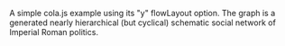 A simple cola.js example using its "y" flowLayout option. The graph is a generated nearly hierarchical (but cyclical) schematic social network of Imperial Roman politics.